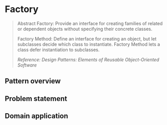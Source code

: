 <br />

# Factory

> Abstract Factory: Provide an interface for creating families of related or dependent objects without specifying their concrete classes.
>
> Factory Method: Define an interface for creating an object, but let subclasses decide which class to instantiate. Factory Method lets a class defer instantiation to subclasses.
>
> _Reference: Design Patterns: Elements of Reusable Object-Oriented Software_

## Pattern overview

## Problem statement

## Domain application
